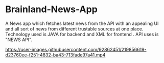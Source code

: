 # Brainland-News-App
A News app which fetches latest news from the API with an appealing UI and all sort of news from different trustable sources at one place. 
Technology used is JAVA for backend and XML for frontend .
API uses is "NEWS API".


https://user-images.githubusercontent.com/92862451/219856619-d23760ee-f251-4832-ba43-713fade97a41.mp4



